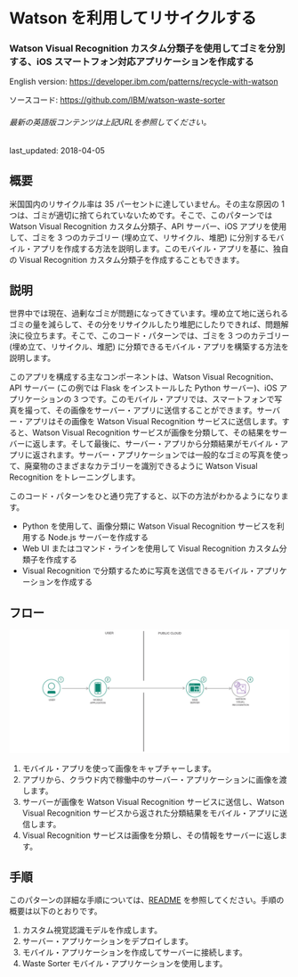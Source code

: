 # Watson を利用してリサイクルする

### Watson Visual Recognition カスタム分類子を使用してゴミを分別する、iOS スマートフォン対応アプリケーションを作成する

English version: https://developer.ibm.com/patterns/recycle-with-watson
  
ソースコード: https://github.com/IBM/watson-waste-sorter

###### 最新の英語版コンテンツは上記URLを参照してください。
last_updated: 2018-04-05

 ## 概要

米国国内のリサイクル率は 35 パーセントに達していません。その主な原因の 1 つは、ゴミが適切に捨てられていないためです。そこで、このパターンでは Watson Visual Recognition カスタム分類子、API サーバー、iOS アプリを使用して、ゴミを 3 つのカテゴリー (埋め立て、リサイクル、堆肥) に分別するモバイル・アプリを作成する方法を説明します。このモバイル・アプリを基に、独自の Visual Recognition カスタム分類子を作成することもできます。

## 説明

世界中では現在、過剰なゴミが問題になってきています。埋め立て地に送られるゴミの量を減らして、その分をリサイクルしたり堆肥にしたりできれば、問題解決に役立ちます。そこで、このコード・パターンでは、ゴミを 3 つのカテゴリー (埋め立て、リサイクル、堆肥) に分類できるモバイル・アプリを構築する方法を説明します。

このアプリを構成する主なコンポーネントは、Watson Visual Recognition、API サーバー (この例では Flask をインストールした Python サーバー)、iOS アプリケーションの 3 つです。このモバイル・アプリでは、スマートフォンで写真を撮って、その画像をサーバー・アプリに送信することができます。サーバー・アプリはその画像を Watson Visual Recognition サービスに送信します。すると、Watson Visual Recognition サービスが画像を分類して、その結果をサーバーに返します。そして最後に、サーバー・アプリから分類結果がモバイル・アプリに返されます。サーバー・アプリケーションでは一般的なゴミの写真を使って、廃棄物のさまざまなカテゴリーを識別できるように Watson Visual Recognition をトレーニングします。

このコード・パターンをひと通り完了すると、以下の方法がわかるようになります。

* Python を使用して、画像分類に Watson Visual Recognition サービスを利用する Node.js サーバーを作成する
* Web UI またはコマンド・ラインを使用して Visual Recognition カスタム分類子を作成する
* Visual Recognition で分類するために写真を送信できるモバイル・アプリケーションを作成する

## フロー

![フロー](./images/waste-architecture_diagram.png)

1. モバイル・アプリを使って画像をキャプチャーします。
1. アプリから、クラウド内で稼働中のサーバー・アプリケーションに画像を渡します。
1. サーバーが画像を Watson Visual Recognition サービスに送信し、Watson Visual Recognition サービスから返された分類結果をモバイル・アプリに送信します。
1. Visual Recognition サービスは画像を分類し、その情報をサーバーに返します。

## 手順

このパターンの詳細な手順については、[README](https://github.com/IBM/watson-waste-sorter/blob/master/README.md) を参照してください。手順の概要は以下のとおりです。

1. カスタム視覚認識モデルを作成します。
1. サーバー・アプリケーションをデプロイします。
1. モバイル・アプリケーションを作成してサーバーに接続します。
1. Waste Sorter モバイル・アプリケーションを使用します。
